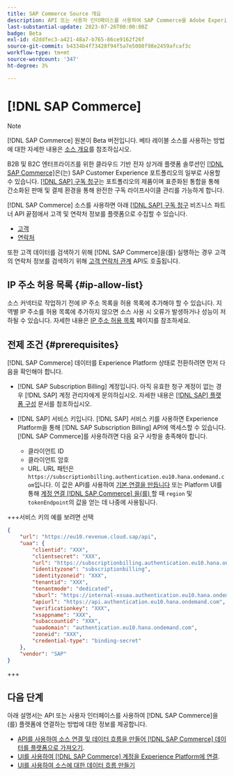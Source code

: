 ```yaml
---
title: SAP Commerce Source 개요
description: API 또는 사용자 인터페이스를 사용하여 SAP Commerce을 Adobe Experience Platform에 연결하는 방법을 알아봅니다.
last-substantial-update: 2023-07-26T00:00:00Z
badge: Beta
exl-id: d2ddfec3-a421-48a7-b765-86ce9162f26f
source-git-commit: b4334b4f73428f94f5a7e5088f98e2459afcaf3c
workflow-type: tm+mt
source-wordcount: '347'
ht-degree: 3%

---
```


# [!DNL SAP Commerce]

>[!NOTE]
>
>[!DNL SAP Commerce] 원본이 Beta 버전입니다. 베타 레이블 소스를 사용하는 방법에 대한 자세한 내용은 [소스 개요](../../home.md#terms-and-conditions)를 참조하십시오.

B2B 및 B2C 엔터프라이즈를 위한 클라우드 기반 전자 상거래 플랫폼 솔루션인 [[!DNL SAP Commerce]](https://www.sap.com/india/products/acquired-brands/what-is-hybris.html)은(는) SAP Customer Experience 포트폴리오의 일부로 사용할 수 있습니다. [[!DNL SAP] 구독 청구](https://www.sap.com/products/financial-management/subscription-billing.html)는 포트폴리오의 제품이며 표준화된 통합을 통해 간소화된 판매 및 결제 환경을 통해 완전한 구독 라이프사이클 관리를 가능하게 합니다.

[!DNL SAP Commerce] 소스를 사용하면 아래 [[!DNL SAP] 구독 청구](https://www.sap.com/products/financial-management/subscription-billing.html) 비즈니스 파트너 API 끝점에서 고객 및 연락처 정보를 플랫폼으로 수집할 수 있습니다.

* [고객](https://api.sap.com/api/BusinessPartner_APIs/path/GET_customers)
* [연락처](https://api.sap.com/api/BusinessPartner_APIs/path/GET_contacts)

또한 고객 데이터를 검색하기 위해 [!DNL SAP Commerce]을(를) 실행하는 경우 고객의 연락처 정보를 검색하기 위해 [고객 연락처 관계](https://api.sap.com/api/BusinessPartner_APIs/path/GET_relationships-customer-contacts) API도 호출됩니다.

## IP 주소 허용 목록 {#ip-allow-list}

소스 커넥터로 작업하기 전에 IP 주소 목록을 허용 목록에 추가해야 할 수 있습니다. 지역별 IP 주소를 허용 목록에 추가하지 않으면 소스 사용 시 오류가 발생하거나 성능이 저하될 수 있습니다. 자세한 내용은 [IP 주소 허용 목록](../../ip-address-allow-list.md) 페이지를 참조하세요.

## 전제 조건 {#prerequisites}

[!DNL SAP Commerce] 데이터를 Experience Platform 상태로 전환하려면 먼저 다음을 확인해야 합니다.

* [!DNL SAP Subscription Billing] 계정입니다. 아직 유효한 청구 계정이 없는 경우 [!DNL SAP] 계정 관리자에게 문의하십시오. 자세한 내용은 [[!DNL SAP] 플랫폼 구성](https://help.sap.com/doc/5fd179965d5145fbbe7f2a7aa1272338/latest/en-US/PlatformConfiguration.pdf) 문서를 참조하십시오.

* [!DNL SAP] 서비스 키입니다. [!DNL SAP] 서비스 키를 사용하면 Experience Platform을 통해 [!DNL SAP Subscription Billing] API에 액세스할 수 있습니다. [!DNL SAP Commerce]를 사용하려면 다음 요구 사항을 충족해야 합니다.
   * 클라이언트 ID
   * 클라이언트 암호
   * URL. URL 패턴은 `https://subscriptionbilling.authentication.eu10.hana.ondemand.com`입니다. 이 값은 API를 사용하여 [기본 연결을 만듭니다](../../tutorials/api/create/ecommerce/sap-commerce.md#base-connection) 또는 Platform UI를 통해 [계정 연결 [!DNL SAP Commerce] 을(를) ](../../tutorials/ui/create/ecommerce/sap-commerce.md#connect-account)할 때 `region` 및 `tokenEndpoint`의 값을 얻는 데 나중에 사용됩니다.

+++서비스 키의 예를 보려면 선택

```json
{ 
    "url": "https://eu10.revenue.cloud.sap/api",
    "uaa": {
        "clientid": "XXX",
        "clientsecret": "XXX",
        "url": "https://subscriptionbilling.authentication.eu10.hana.ondemand.com",
        "identityzone": "subscriptionbilling",
        "identityzoneid": "XXX",
        "tenantid": "XXX",
        "tenantmode": "dedicated",
        "sburl": "https://internal-xsuaa.authentication.eu10.hana.ondemand.com",
        "apiurl": "https://api.authentication.eu10.hana.ondemand.com",
        "verificationkey": "XXX",
        "xsappname": "XXX",
        "subaccountid": "XXX",
        "uaadomain": "authentication.eu10.hana.ondemand.com",
        "zoneid": "XXX",
        "credential-type": "binding-secret"
    },
    "vendor": "SAP"
}
```

+++

## 다음 단계

아래 설명서는 API 또는 사용자 인터페이스를 사용하여 [!DNL SAP Commerce]을(를) 플랫폼에 연결하는 방법에 대한 정보를 제공합니다.

* [API를 사용하여 소스 연결 및 데이터 흐름을 만들어  [!DNL SAP Commerce] 데이터를 플랫폼으로 가져오기](../../tutorials/api/create/ecommerce/sap-commerce.md).
* [UI를 사용하여  [!DNL SAP Commerce] 계정을 Experience Platform에 연결](../../tutorials/ui/create/ecommerce/sap-commerce.md).
* [UI를 사용하여 소스에 대한 데이터 흐름 만들기](../../tutorials/ui/dataflow/ecommerce.md)
